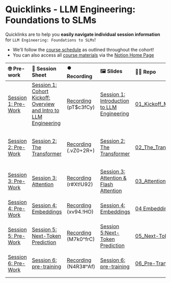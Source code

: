 # Quicklinks - LLM Engineering: Foundations to SLMs

Quicklinks are to help you **easily navigate individual session information** for `LLM Engineering: Foundations to SLMs`!  

- We'll follow the [course schedule](https://www.notion.so/LLM-Engineering-Cohort-3-The-Foundations-Detailed-Schedule-12ecd547af3d80449b92c622d555fb19) as outlined throughout the cohort!
- You can also access all [course materials](https://www.notion.so/LLM-Engineering-Cohort-3-Home-Page-13dcd547af3d80feaf80f1a203e411c7?pvs=4#13dcd547af3d81ee9085d748ce0241c5) via the [Notion Home Page](https://www.notion.so/LLM-Engineering-Cohort-3-Home-Page-13dcd547af3d80feaf80f1a203e411c7)

| 🤓 Pre-work | 📰 Session Sheet | ⏺️ Recording  | 🖼️ Slides     | 👨‍💻 Repo     | 📝 Homework      | 📁 Feedback       |
|:-----------------|:-----------------|:-----------------|:-----------------|:-----------------|:-----------------|:-----------------|
| [Session 1: Pre-Work](https://www.notion.so/Session-1-Cohort-Kickoff-Overview-and-Intro-to-LLM-Engineering-143cd547af3d80c09539cd8ea855bfc7?pvs=4#143cd547af3d810c8280cfdf6efb6ff4)| [Session 1: Cohort Kickoff: Overview and Intro to LLM Engineering](https://www.notion.so/Session-1-Cohort-Kickoff-Overview-Intro-to-LLM-Engineering-Foundations-to-SLMs-143cd547af3d80c09539cd8ea855bfc7) | [Recording](https://us02web.zoom.us/rec/share/9My2ifxlU7WPK5kzKLxceg5WqrbaaNksN8CWPVpMSkkhLCLQGszGndlJeTM-fLFw.a4Y9iz9eFlEzMzTe) (pT$c3fCy) | [Session 1: Introduction to LLM Engineering](https://www.canva.com/design/DAGWfLzJLjU/jcP2nnJIUozdxw47M56SIA/edit?utm_content=DAGWfLzJLjU&utm_campaign=designshare&utm_medium=link2&utm_source=sharebutton) | [01_Kickoff_Model_Evolution](https://github.com/AI-Maker-Space/LLM-Engineering-Foundations-to-SLMs/tree/main/01_Kickoff_Model_Evolution) | Read [Attention is All You Need](https://arxiv.org/abs/1706.03762)  <br /> Review [The Transformer, Part I-IV](https://www.notion.so/The-Transformer-Part-I-IV-143cd547af3d814195fff9338a46de63)| [LLME3 Class Feedback 11/14](https://forms.gle/o1A71e4fRgEDkzXh8) |
| [Session 2: Pre-Work](https://www.notion.so/Session-2-The-Transformer-143cd547af3d80cda8c5f3404211c191?pvs=4#143cd547af3d81e8afc8d8dc6e857956)| [Session 2: The Transformer](https://www.notion.so/Session-2-The-Transformer-143cd547af3d80cda8c5f3404211c191) | [Recording](https://us02web.zoom.us/rec/share/vM5Skap8plyutphmdIs6BVDXB2gG4ObS9s0z5B7zG01MieTp5iB0UAQF2gM2_vf7.noILW0tp2Lf7OpZc) (.vZ0+2R+) | [Session 2: The Transformer](https://www.canva.com/design/DAGW9drJwtU/d5pIdoSDGNoTHppA3i9Crg/view?utm_content=DAGW9drJwtU&utm_campaign=designshare&utm_medium=link&utm_source=editor) | [02_The_Transformer](https://github.com/AI-Maker-Space/LLM-Engineering-Foundations-to-SLMs/tree/main/02_The_Transformer) | [Session 2 Assignment: The Transformer (from Scratch)](https://forms.gle/xhtMBxmKLnHH76hK8) | [LLME3 Class Feedback 11/19](https://forms.gle/rAWFD8RGbYUQEN597) |
| [Session 3: Pre-Work](https://www.notion.so/Session-3-Attention-143cd547af3d80dba510e2c5f1577368?pvs=4#2dc3b43f036d48088a3984ce94e8e0ad) | [Session 3: Attention](https://www.notion.so/Session-3-Attention-Coming-Soon-143cd547af3d80dba510e2c5f1577368) | [Recording](https://us02web.zoom.us/rec/share/GGGZVNnTjH42p6HViAMXkjQqgKc_4_r2foo5mbLJT1GHoVA_iupek0TVXO6twQ8l.9XQlnBz_S834ab63) (r#Xt!U92) | [Session 3: Attention & Flash Attention](https://www.canva.com/design/DAGXJDsxuyI/TcE_npmoqb-lVfWePfHOqA/edit?utm_content=DAGXJDsxuyI&utm_campaign=designshare&utm_medium=link2&utm_source=sharebutton) | [03_Attention](https://github.com/AI-Maker-Space/LLM-Engineering-Foundations-to-SLMs/tree/main/03_Attention) | [Session 3 Assignment: Attention](https://forms.gle/7cgCErqaNEZWiN7JA) | [Feedback: LLME3 Cohort, Session 3](https://forms.gle/1CaTBkkw9QxJwiyJ7) |
| [Session 4: Pre-Work](https://www.notion.so/Session-4-Embeddings-143cd547af3d806f9b38fdaefba8e68d?pvs=4#a10ad6fa7a0a4342b51ea53fd486279f) | [Session 4: Embeddings](https://www.notion.so/Session-4-Embeddings-143cd547af3d806f9b38fdaefba8e68d#59fa9ae8a94141e3a66db9a5f90d5e40) | [Recording](https://us02web.zoom.us/rec/component-page?action=viewdetailpage&sharelevel=meeting&useWhichPasswd=meeting&clusterId=us02&componentName=need-password&meetingId=qQcQrZ1gHOmAvH5ZTLZsHpHb_3-ALuGQDcN9x8_wBpM7Lg-cccDNhQjWojtF0c8i.g-cVP6cDb9jwzw1O&originRequestUrl=https%3A%2F%2Fus02web.zoom.us%2Frec%2Fshare%2FcFies5mcI27ZsFHfHe5G6d5VMwM1qn2eB_vusY8gqDi6xGiilZKdhWZfefHYsVKU.gRLXvD9KdyhmjFA4) (xv94.!HO)| [Session 4: Embeddings](https://www.canva.com/design/DAGXnKDginc/-g-2FCMJKDr2yhmUuuvVqg/view?utm_content=DAGXnKDginc&utm_campaign=designshare&utm_medium=link&utm_source=editor) |  [04 Embeddings](https://github.com/AI-Maker-Space/LLM-Engineering-Foundations-to-SLMs/tree/main/04_Embeddings)| [Session 4 Assignment: Embeddings](https://forms.gle/WasbnoXXFEt8tUCb9)  | [Feedback: LLME3 Cohort, Session 4](https://forms.gle/fmDsEj6J423y4BgSA) |
| [Session 5: Pre-Work](https://www.notion.so/Session-5-Next-Token-Prediction-Coming-Soon-143cd547af3d8050924afd6a91abf609?pvs=4#2bd78818c2014fb08e7048c22bd28a49) | [Session 5: Next-Token Prediction](https://www.notion.so/Session-5-Next-Token-Prediction-Coming-Soon-143cd547af3d8050924afd6a91abf609#2bd78818c2014fb08e7048c22bd28a49) | [Recording](https://us02web.zoom.us/rec/component-page?action=viewdetailpage&sharelevel=meeting&useWhichPasswd=meeting&clusterId=us02&componentName=need-password&meetingId=JqzzUhKSqrAsSNC2QF2GdPF4LbcFQ8WqtD6x3jkYsZ7U56NF8Rhs4vk84uF9DBmY.9AS2jBwny79nHMg-&originRequestUrl=https%3A%2F%2Fus02web.zoom.us%2Frec%2Fshare%2FOmFyzNrsd6rJxmOI5qUJpNbSMJQnpG9hVY5cGURhcrSdWQCrX6y3_SYcgovCquCF.zVPgOEMnrSkMl-FX) (M7k0^frC)| [Session 5:Next-Token Prediction](https://www.canva.com/design/DAGYRgCRV2k/3xwuCV92aSKKNG7qpockFw/view?utm_content=DAGYRgCRV2k&utm_campaign=designshare&utm_medium=link&utm_source=editor) |  [05_Next-Token Prediction](https://github.com/AI-Maker-Space/LLM-Engineering-Foundations-to-SLMs/tree/main/05_Next-Token-Prediction)| [Session 5 Assignment: Next-Token Prediction](https://forms.gle/ptKnENAqUUmkpqyg7)  | [Feedback: LLME3 Cohort, Session 5](https://forms.gle/c3ZnsAGZm78xoAUr9) |
| [Session 6: Pre-Work](https://www.notion.so/Session-6-Pretraining-Coming-Soon-143cd547af3d80d68209d741df67fd17?pvs=4#bae245a8e85a4c7e931fd82086e895b5) | [Session 6: pre-training](https://www.notion.so/Session-6-Pretraining-Coming-Soon-143cd547af3d80d68209d741df67fd17) |  [Recording](https://us02web.zoom.us/rec/component-page?action=viewdetailpage&sharelevel=meeting&useWhichPasswd=meeting&clusterId=us02&componentName=need-password&meetingId=k4hY5uqCAfi5jUDW60Yfy22_FiOLGR311BVP_nilkrGBaNSJOnk8Cd4Q5TI9wSwb.TfMbhnUfIyvnSBxc&originRequestUrl=https%3A%2F%2Fus02web.zoom.us%2Frec%2Fshare%2F880WdZymEzPE_G3D7xMTDjbpsJkBOdCcnBaHz_YrKVeh3vkU-nTuURX94Pop-KM0.ldamBpQtY_6rELIB) (N4R3#^Af) | [Session 6: pre-training](https://www.canva.com/design/DAGYdUqfwVg/XEzwQ_22rfoSNAWowsQR1g/edit)  | [06_Pre-Traning](https://github.com/AI-Maker-Space/LLM-Engineering-Foundations-to-SLMs/tree/main/06_Pre-Training) | [Session 6 Assignment: Pre-training](https://forms.gle/ZhEpfYomrRTX6htFA) |  [Feedback: LLME3 Cohort, Session 6](https://forms.gle/5QbKz9PKbdxDiqAS7) |

